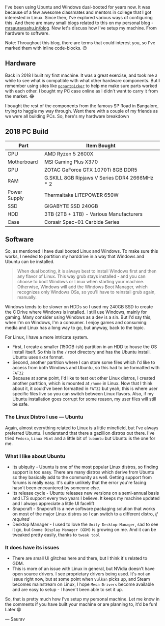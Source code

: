 I've been using Ubuntu and Windows dual-booted for years now. It was because of a few awesome classmates and mentors in college that I got interested in Linux. Since then, I've explored various ways of configuring this. And there are many small blogs related to this on my personal blog - [mrsauravsahu.in/blog](https://mrsauravsahu.in/blog). Now let's discuss how I've setup my machine. From hardware to software. 

Note: Throughout this blog, there are terms that could interest you, so I've marked them with inline code-blocks. 😉

## Hardware

Back in 2018 I built my first machine. It was a great exercise, and took me a while to see what is compatible with what other hardware components. But I remember using sites like [`pcpartpicker`](https://pcpartpicker.com/) to help me make sure parts worked with each other. I bought my PC case online as I didn't want to carry it from the market. 😂

I bought the rest of the components from the famous SP Road in Bangalore, trying to haggle my way through. Went there with a couple of my friends as we were all building PCs. So, here's my hardware breakdown

## 2018 PC Build

|Part        |Item Bought                                  |
|------------|---------------------------------------------|
|CPU         |AMD Ryzen 5 2600X                            |
|Motherboard |MSI Gaming Plus X370                         |
|GPU         |ZOTAC GeForce GTX 1070Ti 8GB DDR5            |
|RAM         |G.SKILL 8GB Ripjaws V Series DDR4 2666MHz * 2|
|Power Supply|Thermaltake LITEPOWER 650W                   |
|SSD         |GIGABYTE SSD 240GB                           |
|HDD         |3TB (2TB + 1TB) - Various Manufacturers      |
|Case        |Corsair Spec-01 Carbide Series               |

## Software

So, as mentioned I have dual booted Linux and Windows. To make sure this works, I needed to partition my harddrive in a way that Windows and Ubuntu can be installed. 

> When dual booting, it is always best to install Windows first and then any flavor of Linux. This way grub stays installed - and you can choose to boot Windows or Linux when starting your machine. Otherwise, Windows will add the Windows Boot Manager, which recognizes only Windows OSs, so you'll have to reinstall grub again, manually.

Windows tends to be slower on HDDs so I used my 240GB SSD to create the C Drive where Windows is installed. I still use Windows, mainly for gaming. Many consider using Windows as a dev is a sin. But I'd say this, when I'm on Windows, I'm a consumer. I enjoy games and consuming media and Linux has a long way to go, but anyway, back to the topic.

For Linux, I have a more intricate system. 

- First, I create a smaller (150GB-ish) partition in an HDD to house the OS install itself. So this is the `/` root directory and has the Ubuntu install. Ubuntu uses `Ext4` format.
- Second, another partition where I can store some files which I'd like to access from both Windows and Ubuntu, so this had to be formatted with `FAT32`
- Because at some point, I'd like to test out other Linux distros, I created another partition, which is mounted at `/home` in Linux. Now that I think about it, it could've been formatted in `FAT32` but yeah, this is where user specific files live so you can switch between Linux flavors. Also, if my Ubuntu installation goes corrupt for some reason, my user files will still be safe.

### The Linux Distro I use — Ubuntu

Again, almost everything related to Linux is a little minefield, but I've always preferred Ubuntu. I understand that there a gazillion distros out there. I've tried `Fedora`, `Linux Mint` and a little bit of `lubuntu` but Ubuntu is the one for me. 

### What I like about Ubuntu

- Its ubiquity - Ubuntu is one of the most popular Linux distros, so finding support is too easy. There are many distros which derive from Ubuntu so they basically add to the community as well. Getting support from forums is really easy. It's quite unlikely that the error you're facing hasn't been encountered by someone else.
- Its release cycle - Ubuntu releases new versions on a semi-annual basis and LTS support every two years I believe. It keeps my machine updated and I always appreciate a little UI facelift
- Snapcraft - Snapcraft is a new software packaging solution that works on most of the major Linux distros so I can switch to a different distro, *if required*
- Desktop Manager - I used to love the `Unity Desktop Manager`, sad to see it go, but `Gnome Display Manager (GDM)` is growing on me. And it can be tweaked pretty easily, thanks to `tweak tool`

### It does have its issues

- There are small UI glitches here and there, but I think it's related to GDM.
- This is more of an issue with Linux in general, but NVidia doesn't have open source drivers. I see proprietary drivers being used. It's not an issue right now, but at some point when `Vulkan` picks up, and Steam becomes mainstream on Linux, I hope `Mesa Drivers` become available and are easy to setup - I haven't been able to set it up.

So, that is pretty much how I've setup my personal machine. Let me know in the comments if you have built your machine or are planning to, it'd be fun! Later 😁

— Saurav

